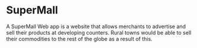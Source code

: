 # SuperMall
 A SuperMall Web app is a website that allows merchants to advertise and sell their  products at developing counters. Rural towns would be able to sell their  commodities to the rest of the globe as a result of this.
